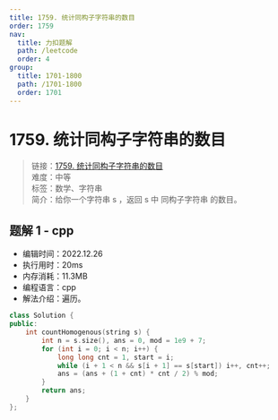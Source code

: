 ```yaml
---
title: 1759. 统计同构子字符串的数目
order: 1759
nav:
  title: 力扣题解
  path: /leetcode
  order: 4
group:
  title: 1701-1800
  path: /1701-1800
  order: 1701
---
```


# 1759. 统计同构子字符串的数目

> 链接：[1759. 统计同构子字符串的数目](https://leetcode.cn/problems/count-number-of-homogenous-substrings/)  
> 难度：中等  
> 标签：数学、字符串  
> 简介：给你一个字符串 s ，返回 s 中 同构子字符串 的数目。

## 题解 1 - cpp

- 编辑时间：2022.12.26
- 执行用时：20ms
- 内存消耗：11.3MB
- 编程语言：cpp
- 解法介绍：遍历。

```cpp
class Solution {
public:
    int countHomogenous(string s) {
        int n = s.size(), ans = 0, mod = 1e9 + 7;
        for (int i = 0; i < n; i++) {
            long long cnt = 1, start = i;
            while (i + 1 < n && s[i + 1] == s[start]) i++, cnt++;
            ans = (ans + (1 + cnt) * cnt / 2) % mod;
        }
        return ans;
    }
};
```
